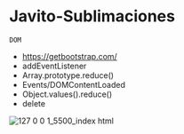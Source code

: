 # Javito-Sublimaciones

`DOM`
- https://getbootstrap.com/
- addEventListener
- Array.prototype.reduce()
- Events/DOMContentLoaded
- Object.values().reduce()
- delete

![127 0 0 1_5500_index html](https://user-images.githubusercontent.com/83089714/193419940-623164d0-dcd7-4f35-868e-3ec4e408c4ca.png)
